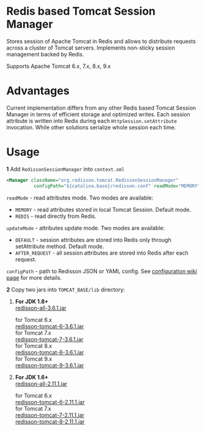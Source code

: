 Redis based Tomcat Session Manager
===

Stores session of Apache Tomcat in Redis and allows to distribute requests across a cluster of Tomcat servers. Implements non-sticky session management backed by Redis.  

Supports Apache Tomcat 6.x, 7.x, 8.x, 9.x

Advantages
===

Current implementation differs from any other Redis based Tomcat Session Manager in terms of efficient storage and optimized writes. Each session attribute is written into Redis during each `HttpSession.setAttribute` invocation. While other solutions serialize whole session each time.

Usage
===

**1** Add `RedissonSessionManager` into `context.xml`
   
   ```xml
<Manager className="org.redisson.tomcat.RedissonSessionManager"
	         configPath="${catalina.base}/redisson.conf" readMode="MEMORY" updateMode="DEFAULT"/>
   ```
   `readMode` - read attributes mode. Two modes are available:
   * `MEMORY` - read attributes stored in local Tomcat Session. Default mode.
   * `REDIS` - read directly from Redis.  

   `updateMode` - attributes update mode. Two modes are available:
   * `DEFAULT` - session attributes are stored into Redis only through setAttribute method. Default mode.
   * `AFTER_REQUEST` - all session attributes are stored into Redis after each request.

   `configPath` - path to Redisson JSON or YAML config. See [configuration wiki page](https://github.com/redisson/redisson/wiki/2.-Configuration) for more details.


**2** Copy two jars into `TOMCAT_BASE/lib` directory:
  
1. __For JDK 1.8+__  
      [redisson-all-3.6.1.jar](https://repository.sonatype.org/service/local/artifact/maven/redirect?r=central-proxy&g=org.redisson&a=redisson-all&v=3.6.1&e=jar)
  
      for Tomcat 6.x  
      [redisson-tomcat-6-3.6.1.jar](https://repository.sonatype.org/service/local/artifact/maven/redirect?r=central-proxy&g=org.redisson&a=redisson-tomcat-6&v=3.6.1&e=jar)  
      for Tomcat 7.x  
      [redisson-tomcat-7-3.6.1.jar](https://repository.sonatype.org/service/local/artifact/maven/redirect?r=central-proxy&g=org.redisson&a=redisson-tomcat-7&v=3.6.1&e=jar)  
      for Tomcat 8.x  
      [redisson-tomcat-8-3.6.1.jar](https://repository.sonatype.org/service/local/artifact/maven/redirect?r=central-proxy&g=org.redisson&a=redisson-tomcat-8&v=3.6.1&e=jar)  
      for Tomcat 9.x  
      [redisson-tomcat-9-3.6.1.jar](https://repository.sonatype.org/service/local/artifact/maven/redirect?r=central-proxy&g=org.redisson&a=redisson-tomcat-9&v=3.6.1&e=jar)  
  
2. __For JDK 1.6+__  
      [redisson-all-2.11.1.jar](https://repository.sonatype.org/service/local/artifact/maven/redirect?r=central-proxy&g=org.redisson&a=redisson-all&v=2.11.1&e=jar)
  
      for Tomcat 6.x  
      [redisson-tomcat-6-2.11.1.jar](https://repository.sonatype.org/service/local/artifact/maven/redirect?r=central-proxy&g=org.redisson&a=redisson-tomcat-6&v=2.11.1&e=jar)  
      for Tomcat 7.x  
      [redisson-tomcat-7-2.11.1.jar](https://repository.sonatype.org/service/local/artifact/maven/redirect?r=central-proxy&g=org.redisson&a=redisson-tomcat-7&v=2.11.1&e=jar)  
      [redisson-tomcat-8-2.11.1.jar](https://repository.sonatype.org/service/local/artifact/maven/redirect?r=central-proxy&g=org.redisson&a=redisson-tomcat-8&v=2.11.1&e=jar)  


